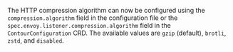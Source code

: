 The HTTP compression algorithm can now be configured using the `compression.algorithm` field in the configuration file or the `spec.envoy.listener.compression.algorithm` field in the `ContourConfiguration` CRD. The available values are `gzip` (default), `brotli`, `zstd`, and `disabled`.
